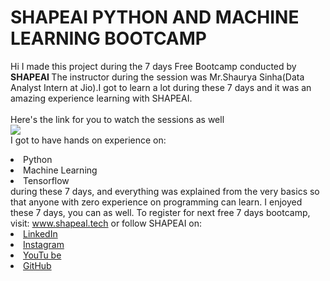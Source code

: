 # SHAPEAI PYTHON AND MACHINE LEARNING BOOTCAMP
Hi I made this project during the 7 days Free Bootcamp conducted by <b> SHAPEAI
</b>
The instructor during the session was Mr.Shaurya Sinha(Data Analyst Intern at Jio).I got to
learn a lot during these 7 days and it was an amazing experience learning with SHAPEAI. 
<br><br>Here's the link for you to watch the sessions as well<br>
<a href="https://www.youtube.com/playlist?list=PL7z18TDRnbu NEA-59W7WCWEBLEOD6h"> <img src="https://github.com/ShapeAI/PYTHON-AND-DATA-ANALYTICS/blob/main/YOUTUBE 20THUMBNAIL-5.png"> </a>
<br>I got to have hands on experience on:
<li>Python
<li>Machine Learning
<li>Tensorflow
<br>during these 7 days, and everything was explained from the very basics so that
anyone with zero experience on programming can learn.
I enjoyed these 7 days, you can as well. To register for next free 7 days bootcamp, visit:
<a href="https://www.shapeal.tech"> www.shapeal.tech</a>
or follow SHAPEAI on:
<li><a href=
"https://in.linkedin.com/company/shapeai">LinkedIn</a>
<li><a href=
"https://www.instagram.com/shape.ai/?hl=en">Instagram</a>
<li><a
href=
"https://www.youtube.com/channel/UCTUVOLTW9uXWcbmISPdA">YouTu       
be</a>
<li><a href=
"https://github.com/shapeal">GitHub</a>

